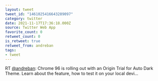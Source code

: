 ```yaml
---
layout: tweet
tweet_id: "1461025416643289097"
category: twitter
date: 2021-11-17T17:36:18.000Z
source: Twitter Web App
favorite_count: 0
retweet_count: 0
is_retweet: true
retweet_from: andreban
tags:
- tweet
---
```


RT [@andreban](https://twitter.com/@andreban): Chrome 96 is rolling out with an Origin Trial for Auto Dark Theme. Learn about the feature, how to test it on your local devi…
